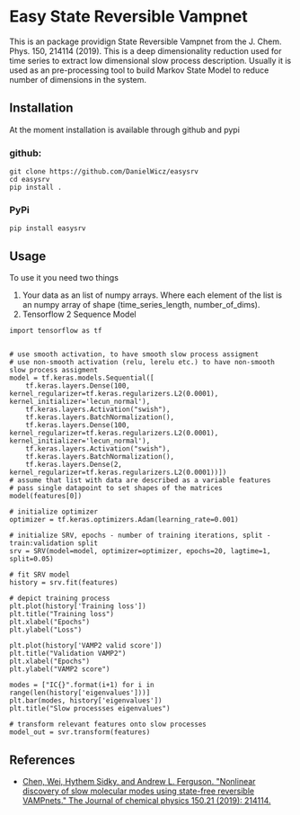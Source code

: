 # Easy State Reversible Vampnet 

This is an package providign State Reversible Vampnet from the J. Chem. Phys. 150, 214114 (2019). This is a deep dimensionality reduction used for time series to extract low dimensional slow process description. Usually it is used as an pre-processing tool to build Markov State Model to reduce number of dimensions in the system.

## Installation
At the moment installation is available through github and pypi

### github:
```
git clone https://github.com/DanielWicz/easysrv
cd easysrv
pip install .
```

### PyPi
```
pip install easysrv
```

## Usage
To use it you need two things
1. Your data as an list of numpy arrays. Where each element of the list is an numpy array of shape (time_series_length, number_of_dims).
2. Tensorflow 2 Sequence Model

```
import tensorflow as tf


# use smooth activation, to have smooth slow process assigment
# use non-smooth activation (relu, lerelu etc.) to have non-smooth slow process assigment
model = tf.keras.models.Sequential([
    tf.keras.layers.Dense(100, kernel_regularizer=tf.keras.regularizers.L2(0.0001), kernel_initializer='lecun_normal'),
    tf.keras.layers.Activation("swish"),
    tf.keras.layers.BatchNormalization(),
    tf.keras.layers.Dense(100, kernel_regularizer=tf.keras.regularizers.L2(0.0001), kernel_initializer='lecun_normal'),
    tf.keras.layers.Activation("swish"),
    tf.keras.layers.BatchNormalization(),
    tf.keras.layers.Dense(2, kernel_regularizer=tf.keras.regularizers.L2(0.0001))])
# assume that list with data are described as a variable features
# pass single datapoint to set shapes of the matrices
model(features[0])

# initialize optimizer
optimizer = tf.keras.optimizers.Adam(learning_rate=0.001)

# initialize SRV, epochs - number of training iterations, split - train:validation split
srv = SRV(model=model, optimizer=optimizer, epochs=20, lagtime=1, split=0.05)

# fit SRV model
history = srv.fit(features)

# depict training process
plt.plot(history['Training loss'])
plt.title("Training loss")
plt.xlabel("Epochs")
plt.ylabel("Loss")

plt.plot(history['VAMP2 valid score'])
plt.title("Validation VAMP2")
plt.xlabel("Epochs")
plt.ylabel("VAMP2 score")

modes = ["IC{}".format(i+1) for i in range(len(history['eigenvalues']))]
plt.bar(modes, history['eigenvalues'])
plt.title("Slow processses eigenvalues")

# transform relevant features onto slow processes
model_out = svr.transform(features)
```

## References

- [Chen, Wei, Hythem Sidky, and Andrew L. Ferguson. "Nonlinear discovery of slow molecular modes using state-free reversible VAMPnets." The Journal of chemical physics 150.21 (2019): 214114.](https://aip.scitation.org/doi/full/10.1063/1.5092521)
